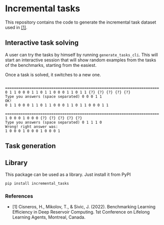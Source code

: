 # Incremental tasks

This repository contains the code to generate the incremental task dataset used
in [[1]](#ref).

## Interactive task solving

A user can try the tasks by himself by running `generate_tasks_cli`. This will
start an interactive session that will show random examples from the tasks of
the benchmarks, starting from the easiest.

Once a task is solved, it switches to a new one.

<pre><code>
======================================================================
0 1 1 0 0 0 1 1 0 1 1 0 0 0 1 1 0 1 1 {?} {?} {?} {?} {?}
Type you answers (space separated) 0 0 0 1 1
OK!
0 1 1 0 0 0 1 1 0 1 1 0 0 0 1 1 0 1 1 0 0 0 1 1

======================================================================
1 0 0 0 1 0 0 0 {?} {?} {?} {?} {?}
Type you answers (space separated) 0 1 1 1 0
Wrong! right answer was:
1 0 0 0 1 0 0 0 1 0 0 0 1
</code></pre>

## Task generation



## Library

This package can be used as a library. Just install it from PyPI

```bash
pip install incremental_tasks
```


### References

- <a name="ref"></a>[1] Cisneros, H., Mikolov, T., & Sivic, J. (2022). Benchmarking Learning
Efficiency in Deep Reservoir Computing. 1st Conference on Lifelong Learning
Agents, Montreal, Canada.
 
